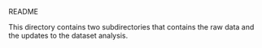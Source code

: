 README

This directory contains two subdirectories that contains the raw data and the updates to the dataset 
analysis.